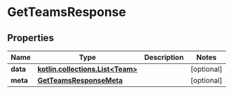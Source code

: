 
# GetTeamsResponse

## Properties
Name | Type | Description | Notes
------------ | ------------- | ------------- | -------------
**data** | [**kotlin.collections.List&lt;Team&gt;**](Team.md) |  |  [optional]
**meta** | [**GetTeamsResponseMeta**](GetTeamsResponseMeta.md) |  |  [optional]



